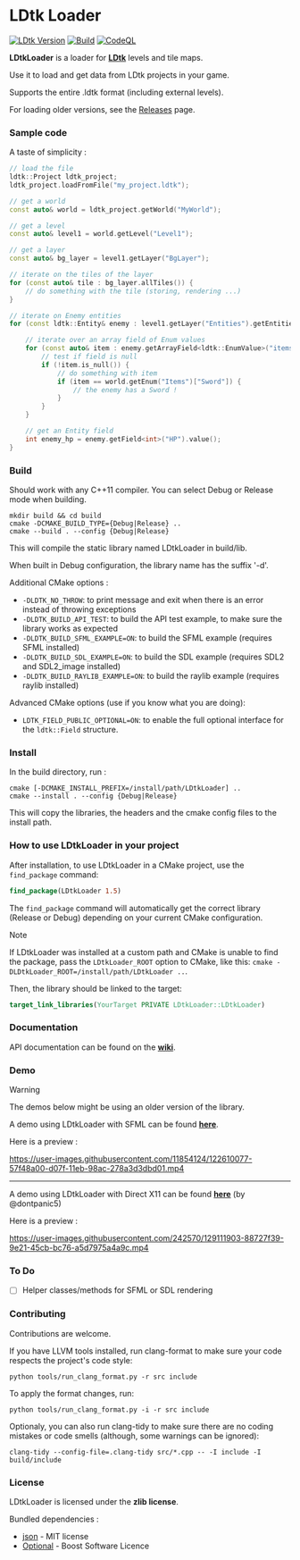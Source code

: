 # LDtk Loader

[![LDtk Version](https://img.shields.io/badge/LDtk_version-1.5.3-default)](https://ldtk.io/json/)
[![Build](https://github.com/Madour/LDtkLoader/actions/workflows/cmake.yml/badge.svg)](https://github.com/Madour/LDtkLoader/actions/workflows/cmake.yml)
[![CodeQL](https://github.com/Madour/LDtkLoader/actions/workflows/codeql.yml/badge.svg)](https://github.com/Madour/LDtkLoader/actions/workflows/codeql.yml)

**LDtkLoader** is a loader for **[LDtk](https://github.com/deepnight/ldtk)** levels and tile maps.

Use it to load and get data from LDtk projects in your game.

Supports the entire .ldtk format (including external levels).

For loading older versions, see the [Releases](https://github.com/Madour/LDtkLoader/releases) page.

### Sample code

A taste of simplicity :

```c++
// load the file
ldtk::Project ldtk_project;
ldtk_project.loadFromFile("my_project.ldtk");

// get a world
const auto& world = ldtk_project.getWorld("MyWorld");

// get a level
const auto& level1 = world.getLevel("Level1");

// get a layer
const auto& bg_layer = level1.getLayer("BgLayer");

// iterate on the tiles of the layer
for (const auto& tile : bg_layer.allTiles()) {
    // do something with the tile (storing, rendering ...)
}

// iterate on Enemy entities
for (const ldtk::Entity& enemy : level1.getLayer("Entities").getEntitiesByName("Enemy")) {

    // iterate over an array field of Enum values
    for (const auto& item : enemy.getArrayField<ldtk::EnumValue>("items")) {
        // test if field is null
        if (!item.is_null()) {
            // do something with item
            if (item == world.getEnum("Items")["Sword"]) {
                // the enemy has a Sword !
            }
        }
    }

    // get an Entity field
    int enemy_hp = enemy.getField<int>("HP").value();
}
```

### Build

Should work with any C++11 compiler.
You can select Debug or Release mode when building.

```shell
mkdir build && cd build
cmake -DCMAKE_BUILD_TYPE={Debug|Release} ..
cmake --build . --config {Debug|Release}
```

This will compile the static library named LDtkLoader in build/lib.

When built in Debug configuration, the library name has the suffix '-d'.

Additional CMake options :

 - `-DLDTK_NO_THROW`: to print message and exit when there is an error instead of throwing exceptions
 - `-DLDTK_BUILD_API_TEST`: to build the API test example, to make sure the library works as expected
 - `-DLDTK_BUILD_SFML_EXAMPLE=ON`: to build the SFML example (requires SFML installed)
 - `-DLDTK_BUILD_SDL_EXAMPLE=ON`: to build the SDL example (requires SDL2 and SDL2_image installed)
 - `-DLDTK_BUILD_RAYLIB_EXAMPLE=ON`: to build the raylib example (requires raylib installed)

Advanced CMake options (use if you know what you are doing):

 - `LDTK_FIELD_PUBLIC_OPTIONAL=ON`: to enable the full optional interface for the `ldtk::Field` structure.

### Install

In the build directory, run :

```shell
cmake [-DCMAKE_INSTALL_PREFIX=/install/path/LDtkLoader] ..
cmake --install . --config {Debug|Release}
```

This will copy the libraries, the headers and the cmake config files to the install path.

### How to use LDtkLoader in your project

After installation, to use LDtkLoader in a CMake project, use the `find_package` command:

```cmake
find_package(LDtkLoader 1.5)
```

The `find_package` command will automatically get the correct library (Release or Debug)
depending on your current CMake configuration.

> [!NOTE]
> If LDtkLoader was installed at a custom path and CMake is unable to find the package, pass the `LDtkLoader_ROOT`
> option to CMake, like this: `cmake -DLDtkLoader_ROOT=/install/path/LDtkLoader ..`.


Then, the library should be linked to the target:

```cmake
target_link_libraries(YourTarget PRIVATE LDtkLoader::LDtkLoader)
```

### Documentation

API documentation can be found on the [**wiki**](https://github.com/Madour/LDtkLoader/wiki).

### Demo

> [!WARNING]
> The demos below might be using an older version of the library.

A demo using LDtkLoader with SFML can be found [**here**](https://github.com/Madour/LDtk-SFML-Game).

Here is a preview :

https://user-images.githubusercontent.com/11854124/122610077-57f48a00-d07f-11eb-98ac-278a3d3dbd01.mp4

---

A demo using LDtkLoader with Direct X11 can be found [**here**](https://github.com/dontpanic5/LDtk-D11/) (by @dontpanic5)

Here is a preview :

https://user-images.githubusercontent.com/242570/129111903-88727f39-9e21-45cb-bc76-a5d7975a4a9c.mp4

### To Do
 - [ ] Helper classes/methods for SFML or SDL rendering

### Contributing

Contributions are welcome.

If you have LLVM tools installed, run clang-format to make sure your code respects the project's code style:
```
python tools/run_clang_format.py -r src include
```

To apply the format changes, run:
```
python tools/run_clang_format.py -i -r src include
```

Optionaly, you can also run clang-tidy to make sure there are no coding mistakes or code smells
(although, some warnings can be ignored):
```
clang-tidy --config-file=.clang-tidy src/*.cpp -- -I include -I build/include
```

### License

LDtkLoader is licensed under the **zlib license**.

Bundled dependencies :
 - [json](https://github.com/nlohmann/json) - MIT license
 - [Optional](https://github.com/akrzemi1/Optional) - Boost Software Licence
